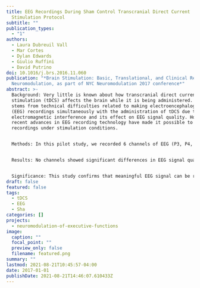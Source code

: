 ```yaml
---
title: EEG Recordings During Sham Control Transcranial Direct Current
  Stimulation Protocol
subtitle: ""
publication_types:
  - "1"
authors:
  - Laura Dubreuil Vall
  - Mar Cortes
  - Dylan Edwards
  - Giulio Ruffini
  - David Putrino
doi: 10.1016/j.brs.2016.11.060
publication: "*Brain Stimulation: Basic, Translational, and Clinical Research in
  Neuromodulation, as part of NYC Neuromodulation 2017 conference*"
abstract: >-
  Background: Very little is known about how transcranial direct current
  stimulation (tDCS) affects the brain while it is being administered. This
  stems from technical difficulties related to making electroencephalography
  (EEG) recordings simultaneously with the administration of tDCS due to
  electromagnetic interference and its effect on EEG signal quality. However,
  recent advances in EEG recording technology have made it possible to make
  recordings under stimulation conditions.


  Methods: In this pilot study, we recorded 6 channels of EEG (P3, P4, F3, F4, PO3, PO4) using dry electrodes from 4 healthy subjects. Subjects received 20 minutes of 1 mA real or sham anodal tDCS with the active electrode over Cz and the return electrode over Fpz in a crossover single-blind study design (Pi electrodes, Starstim, Neuroloectrics, Barcelona). During tDCS/ EEG recordings the subjects were positioned in supine with their eyes closed. Post-hoc, spectral analysis was performed on the EEG signal to visualize the spectral profile of the data during real and sham conditions. Additionally, alpha-band signal-to-noise ratio (SNR) and signal standard deviation from 1–40 Hz were computed to compare signal noise metrics across both tDCS conditions.


  Results: No channels showed significant differences in EEG signal quality (as determined by measuring alpha power-band signal-to-noise ratio (SNR) and signal standard deviation from 1-40 Hz) between sham and real tDCS conditions.


  Significance: This study confirms that meaningful EEG signal can be recorded during the administration of anodal tDCS, which may allow us to observe the effect of tDCS on the brain in real-time, and determine individual dosage tDCS parameters.
draft: false
featured: false
tags:
  - tDCS
  - EEG
  - Sha
categories: []
projects:
  - neuromodulation-of-executive-functions
image:
  caption: ""
  focal_point: ""
  preview_only: false
  filename: featured.png
summary: ""
lastmod: 2021-08-21T10:45:57-04:00
date: 2017-01-01
publishDate: 2021-08-21T14:46:07.610433Z
---
```

